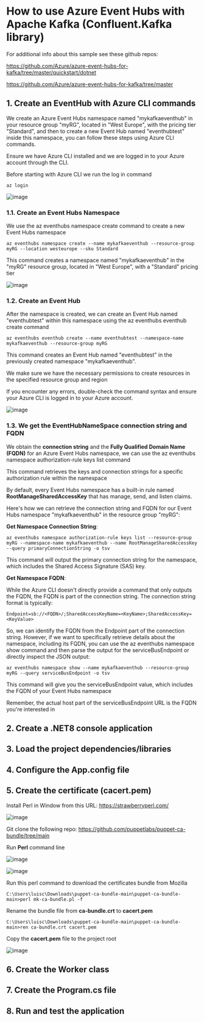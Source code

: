 # How to use Azure Event Hubs with Apache Kafka (Confluent.Kafka library) 

For additional info about this sample see these github repos: 

https://github.com/Azure/azure-event-hubs-for-kafka/tree/master/quickstart/dotnet

https://github.com/Azure/azure-event-hubs-for-kafka/tree/master

## 1. Create an EventHub with Azure CLI commands

We create an Azure Event Hubs namespace named "mykafkaeventhub" in your resource group "myRG", located in "West Europe", with the pricing tier "Standard", and then to create a new Event Hub named "eventhubtest" inside this namespace, you can follow these steps using Azure CLI commands. 

Ensure we have Azure CLI installed and we are logged in to your Azure account through the CLI.

Before starting with Azure CLI we run the log in command

```
az login
```

![image](https://github.com/luiscoco/Azure-Event-Hubs-for-Apache-Kafka-Ecosystems/assets/32194879/76492bd7-b992-4b56-959f-5df408449918)

### 1.1. Create an Event Hubs Namespace

We use the az eventhubs namespace create command to create a new Event Hubs namespace

```
az eventhubs namespace create --name mykafkaeventhub --resource-group myRG --location westeurope --sku Standard
```

This command creates a namespace named "mykafkaeventhub" in the "myRG" resource group, located in "West Europe", with a "Standard" pricing tier

![image](https://github.com/luiscoco/Azure-Event-Hubs-for-Apache-Kafka-Ecosystems/assets/32194879/fcab5614-5c95-4de1-9f03-cce3396078d8)

### 1.2. Create an Event Hub

After the namespace is created, we can create an Event Hub named "eventhubtest" within this namespace using the az eventhubs eventhub create command

```
az eventhubs eventhub create --name eventhubtest --namespace-name mykafkaeventhub --resource-group myRG
```

This command creates an Event Hub named "eventhubtest" in the previously created namespace "mykafkaeventhub".

We make sure we have the necessary permissions to create resources in the specified resource group and region

If you encounter any errors, double-check the command syntax and ensure your Azure CLI is logged in to your Azure account.

![image](https://github.com/luiscoco/Azure-Event-Hubs-for-Apache-Kafka-Ecosystems/assets/32194879/39f5b713-dd4f-4c2f-8215-e64488b67d25)

### 1.3. We get the EventHubNameSpace connection string and FQDN

We obtain the **connection string** and the **Fully Qualified Domain Name (FQDN)** for an Azure Event Hubs namespace, we can use the az eventhubs namespace authorization-rule keys list command

This command retrieves the keys and connection strings for a specific authorization rule within the namespace

By default, every Event Hubs namespace has a built-in rule named **RootManageSharedAccessKey** that has manage, send, and listen claims.

Here's how we can retrieve the connection string and FQDN for our Event Hubs namespace "mykafkaeventhub" in the resource group "myRG":

**Get Namespace Connection String**:

```
az eventhubs namespace authorization-rule keys list --resource-group myRG --namespace-name mykafkaeventhub --name RootManageSharedAccessKey --query primaryConnectionString -o tsv
```

This command will output the primary connection string for the namespace, which includes the Shared Access Signature (SAS) key.

**Get Namespace FQDN**:

While the Azure CLI doesn't directly provide a command that only outputs the FQDN, the FQDN is part of the connection string. The connection string format is typically:

```
Endpoint=sb://<FQDN>/;SharedAccessKeyName=<KeyName>;SharedAccessKey=<KeyValue>
```

So, we can identify the FQDN from the Endpoint part of the connection string. However, if we want to specifically retrieve details about the namespace, including its FQDN, you can use the az eventhubs namespace show command and then parse the output for the serviceBusEndpoint or directly inspect the JSON output:

```
az eventhubs namespace show --name mykafkaeventhub --resource-group myRG --query serviceBusEndpoint -o tsv
```

This command will give you the serviceBusEndpoint value, which includes the FQDN of your Event Hubs namespace

Remember, the actual host part of the serviceBusEndpoint URL is the FQDN you're interested in

## 2. Create a .NET8 console application

## 3. Load the project dependencies/libraries


## 4. Configure the App.config file


## 5. Create the certificate (cacert.pem)

Install Perl in Window from this URL: https://strawberryperl.com/

![image](https://github.com/luiscoco/Azure-Event-Hubs-for-Apache-Kafka-Ecosystems/assets/32194879/bd0991ae-1589-41d6-97b4-31dba3d5a731)

Git clone the following repo: https://github.com/puppetlabs/puppet-ca-bundle/tree/main

Run **Perl** command line

![image](https://github.com/luiscoco/Azure-Event-Hubs-for-Apache-Kafka-Ecosystems/assets/32194879/2532f67c-8357-4eca-9d44-f162aa52bc3f)

![image](https://github.com/luiscoco/Azure-Event-Hubs-for-Apache-Kafka-Ecosystems/assets/32194879/525604ff-b9b9-4206-9d62-2ddc90186d04)

Run this perl command to download the certificates bundle from Mozilla 

```
C:\Users\luisc\Downloads\puppet-ca-bundle-main\puppet-ca-bundle-main>perl mk-ca-bundle.pl -f
```

Rename the bundle file from **ca-bundle.crt** to **cacert.pem**

```
C:\Users\luisc\Downloads\puppet-ca-bundle-main\puppet-ca-bundle-main>ren ca-bundle.crt cacert.pem
```

Copy the **cacert.pem** file to the project root

![image](https://github.com/luiscoco/Azure-Event-Hubs-for-Apache-Kafka-Ecosystems/assets/32194879/bbc70297-174f-42a3-9a7c-e63c2a71275e)

## 6. Create the Worker class

## 7. Create the Program.cs file


## 8. Run and test the application




